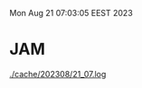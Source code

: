 Mon Aug 21 07:03:05 EEST 2023
# JAM
<a href='./cache/202308/21_07.log'>./cache/202308/21_07.log</a>
